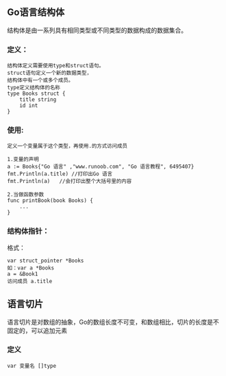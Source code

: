 ## Go语言结构体
结构体是由一系列具有相同类型或不同类型的数据构成的数据集合。

### 定义：
	
	结构体定义需要使用type和struct语句。
	struct语句定义一个新的数据类型，
	结构体中有一个或多个成员。
	type定义结构体的名称
	type Books struct {
		title string
		id int
	}
	
### 使用:
	定义一个变量属于这个类型，再使用.的方式访问成员
	
	1.变量的声明
	a := Books{"Go 语言" ,"www.runoob.com", "Go 语言教程", 6495407}	
	fmt.Println(a.title) //打印出Go 语言
	fmt.Println(a)   //会打印出整个大括号里的内容
	
	2.当做函数参数
	func printBook(book Books) {
		...
	}
	
### 结构体指针：
格式：
	
	var struct_pointer *Books
	如：var a *Books
	a = &Book1
	访问成员 a.title
	
	
## 语言切片
语言切片是对数组的抽象，Go的数组长度不可变，和数组相比，切片的长度是不固定的，可以追加元素

### 定义
	
	var 变量名 []type  	
